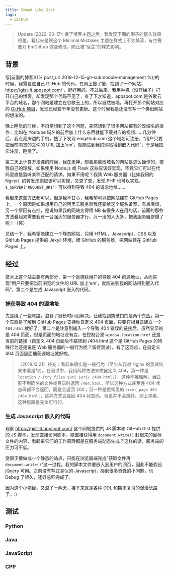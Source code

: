 ```yaml
---
title: Embed Like Gist
tags:
  - GitHub
---
```


> Update (2022-03-17): 换了博客主题之后，我发现下面的例子的嵌入效果很差，看起来是跟这个 Minimal Mistakes 主题在样式上不太兼容，有空需要对 EmGithub 做些修改，防止被“宿主”的样式影响。

## 背景

写[前面的博客]({% post_url 2019-12-15-git-submodule-management %})的时候，我需要贴自己 GitHub 的代码，在网上搜了搜，找到了一个网站，https://gist-it.appspot.com/ ，挺好用的。不过后来，我用手机（没开梯子）打开自己的博客，却发现那个代码不见了，查了下才知道，appspot.com 是谷歌云平台的域名，那个网站是建立在谷歌云上的，所以自然被墙。再打开那个网站对应的 [GitHub 项目](http://github.com/robertkrimen/gist-it)，发现已经若干年没有更新。这个时候我是还没有写一个类似网站的想法的。

晚上睡觉的时候，不自觉想到了这个问题，突然想到了很多网站都有的改域名的操作：比如在 Youtube 域名的前后加上什么东西就能下载对应的视频……几分钟后，我点亮床边的手机，搜了下发现 emgithub.com 这个域名可注册，“用户只要把当前浏览的文件的 URL 加上‘em’，就能进到我的网站得到嵌入代码”，于是我把它注册，睡觉了。

第二天上计算方法课的时候，我在走神，想着那些改域名的网站是怎么操作的，按我自己的理解，如果使用 Node.js 或 Flask 这些应该好实现，毕竟它们可以在代码里直接监听某种匹配的请求。如果不用呢？我猜 Web 服务器（比如我用的 Nginx）的转发规则应该可以实现，又查了查，发现 PHP 也可以实现，`$_SERVER['REQUEST_URI']` 可以得到导致 404 的请求地址......

看起来这些方法都可以，但是我不甘心，我希望可以把网站建在 GitHub Pages 上，一个原因是如果想用自己的阿里云服务器我还要给这个域名备案，有点麻烦，另一个原因有点扯，是说如果我的网站变得很 NB 有很多人在用的话，前面的那些方法看起来需要我有一台强大的服务器才行，万一用的人太多，把我服务器挤爆了呢！（笑）

总结一下，我希望能建立一个静态网站，只用 HTML，Javascript，CSS 以及 GitHub Pages 提供的 Jekyll 环境，嫖 GitHub 的服务器，把网站建在 GitHub Pages 上。

## 经过

技术上这个站主要有两部分，第一个是捕获用户的导致 404 的源地址，从而实现“用户只要把当前浏览的文件的 URL 加上‘em’，就能进到我的网站得到嵌入代码”，第二个是生成 Javascript 嵌入的代码。

### 捕获导致 404 的源地址

先是绕了一些弯路，浪费了挺长时间没解决。让我找到突破口的是两个东西，第一个东西是了解到 GitHub Pages 支持你自定义 404 页面，只要在根目录建立一个 `404.html` 就好了，第二个是注意到输入一个导致 404 错误的链接后，虽然显示的是 404 页面，但是页面的地址没有变，在控制台里 `window.location.href` 还是当前的链接（自定义 404 页面后不跳转到 /404.html 这个是 GitHub Pages 的特殊行为还是说是 Web 服务器的一般行为呢？留待测试）。有了这两点，在自定义 404 页面里面捕获源地址就好啦。

> （2019.12.21）补充：看起来确实是一般行为（至少从我对 Nginx 的测试结果来看是的）。在测试中，我用两种方法来做自定义 404，第一种是 `location / {try_files $uri $uri/ /404.html;}`，这种不难理解，当匹配不到同名的文件或目录时返回 `/404.html`，所以这种方式甚至连 404 状态码都不会返回，而是会返回 200；另一种是更常见的 `error_page 404 /404.html;`，这种方式会返回 404 状态码，但是并不会跳转。综上来看，这种思路是完全可行的。

### 生成 Javascript 嵌入的代码

观察 https://gist-it.appspot.com/ 这个网站提供的 JS 脚本和 GitHub Gist 提供的 JS 脚本，发现直接访问脚本，能直接获得用 `document.write()` 封起来的目标文件的内容，看起来它们的工作原理都是在服务端动态生成？这样的话，服务端的压力可不低。

受限于要做成一个静态的站点，只能在浏览器端完成“获取文件再 `document.write()`”这一过程。我的脚本文件要嵌入到用户的网页，因此不能假设 jQuery 可用。之前没有写过类似的 Javascript，碰到很多奇怪的小问题，也 Debug 了很久，还好总归完成了。

因为这个小项目，又浪了一两天，接下来就是各种 DDL 和期末复习的漫漫长路了。:)

## 测试

### Python

<script src="https://emgithub.com/embed.js?target=https%3A%2F%2Fgithub.com%2Ftensorflow%2Ftensorflow%2Fblob%2Fmaster%2Ftensorflow%2Fpython%2Ftf2.py&style=tomorrow-night-eighties&showBorder=on&showLineNumbers=off&showFileMeta=on"></script>

### Java

<script src="https://emgithub.com/embed.js?target=https%3A%2F%2Fgithub.com%2Ftensorflow%2Fexamples%2Fblob%2Fmaster%2Flite%2Fexamples%2Fobject_detection%2Fandroid%2Fapp%2Fsrc%2Fmain%2Fjava%2Forg%2Ftensorflow%2Flite%2Fexamples%2Fdetection%2FLegacyCameraConnectionFragment.java&style=tomorrow-night-eighties&showBorder=on&showLineNumbers=on"></script>

### JavaScript

<script src="https://emgithub.com/embed.js?target=https%3A%2F%2Fgithub.com%2Fvuejs%2Fvue%2Fblob%2Fdev%2Fsrc%2Fcore%2Findex.js&style=tomorrow-night-eighties&showBorder=on&showLineNumbers=on&showFileMeta=on"></script>

### CPP

<script src="https://emgithub.com/embed.js?target=https%3A%2F%2Fgithub.com%2Fpytorch%2Fpytorch%2Fblob%2F4327a2d70afba3cbb099ddca002fb2a2949f4579%2Ftorch%2Fcsrc%2Fapi%2Fsrc%2Fpython%2Finit.cpp&style=tomorrow-night-eighties&showBorder=on&showLineNumbers=on"></script>
